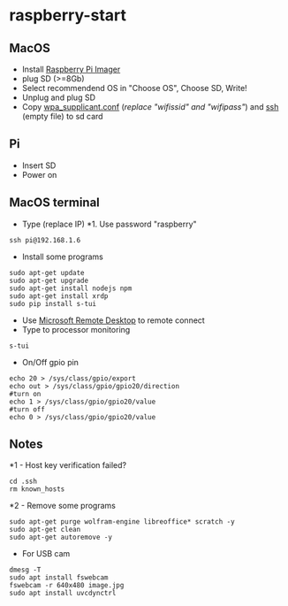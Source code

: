 # raspberry-start
## MacOS
* Install [Raspberry Pi Imager](https://www.raspberrypi.org/downloads/)
* plug SD (>=8Gb)
* Select recommendend OS in "Choose OS", Choose SD, Write!
* Unplug and plug SD
* Copy [wpa_supplicant.conf](wpa_supplicant.conf) (*replace "wifissid" and "wifipass"*) and [ssh](ssh) (empty file) to sd card
## Pi
* Insert SD
* Power on
## MacOS terminal
* Type (replace IP) *1. Use password "raspberry"
```
ssh pi@192.168.1.6
```
* Install some programs
```
sudo apt-get update
sudo apt-get upgrade
sudo apt-get install nodejs npm
sudo apt-get install xrdp
sudo pip install s-tui
```
* Use [Microsoft Remote Desktop](https://apps.apple.com/ru/app/microsoft-remote-desktop/id1295203466?mt=12) to remote connect
* Type to processor monitoring
```
s-tui
```
* On/Off gpio pin
```
echo 20 > /sys/class/gpio/export
echo out > /sys/class/gpio/gpio20/direction
#turn on
echo 1 > /sys/class/gpio/gpio20/value
#turn off
echo 0 > /sys/class/gpio/gpio20/value
```
## Notes
*1 - Host key verification failed? 
```
cd .ssh
rm known_hosts
```
*2 - Remove some programs
```
sudo apt-get purge wolfram-engine libreoffice* scratch -y
sudo apt-get clean
sudo apt-get autoremove -y
```
* For USB cam
```
dmesg -T
sudo apt install fswebcam
fswebcam -r 640x480 image.jpg
sudo apt install uvcdynctrl
```
